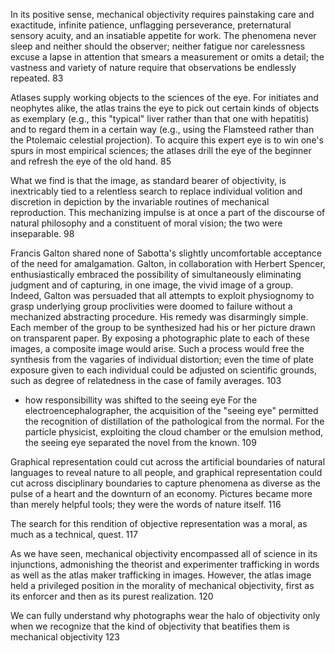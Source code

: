 In its positive sense, mechanical objectivity requires painstaking care and exactitude, infinite patience, unflagging perseverance, preternatural sensory acuity, and an insatiable appetite for work. The phenomena never sleep and neither should the observer; neither fatigue nor carelessness excuse a lapse in attention that smears a measurement or omits a detail; the vastness and variety of nature require that observations be endlessly repeated. 83 

Atlases supply working objects to the sciences of the eye. For initiates and neophytes alike, the atlas trains the eye to pick out certain kinds of objects as exemplary (e.g., this "typical" liver rather than that one with hepatitis) and to regard them in a certain way (e.g., using the Flamsteed rather than the Ptolemaic celestial projection). To acquire this expert eye is to win one's spurs in most empirical sciences; the atlases drill the eye of the beginner and refresh the eye of the old hand. 85

What we find is that the image, as standard bearer of objectivity, is inextricably tied to a relentless search to replace individual volition and discretion in depiction by the invariable routines of mechanical reproduction. This mechanizing impulse is at once a part of the discourse of natural philosophy and a constituent of moral vision; the two were inseparable. 98

Francis Galton shared none of Sabotta's slightly uncomfortable acceptance of the need for amalgamation. Galton, in collaboration with Herbert Spencer, enthusiastically embraced the possibility of simultaneously eliminating judgment and of capturing, in one image, the vivid image of a group. Indeed, Galton was persuaded that all attempts to exploit physiognomy to grasp underlying group proclivities were doomed to failure without a mechanized abstracting procedure. His remedy was disarmingly simple. Each member of the group to be synthesized had his or her picture drawn on transparent paper. By exposing a photographic plate to each of these images, a composite image would arise. Such a process would free the synthesis from the vagaries of individual distortion; even the time of plate exposure given to each individual could be adjusted on scientific grounds, such as degree of relatedness in the case of family averages. 103

  - how responsibillity was shifted to the seeing eye
For the electroencephalographer, the acquisition of the "seeing eye" permitted the recognition of distillation of the pathological from the normal. For the particle physicist, exploiting the cloud chamber or the emulsion method, the seeing eye separated the novel from the known. 109

Graphical representation could cut across the artificial boundaries of natural languages to reveal nature to all people, and graphical representation could cut across disciplinary boundaries to capture phenomena as diverse as the pulse of a heart and the downturn of an economy. Pictures became more than merely helpful tools; they were the words of nature itself. 116

The search for this rendition of objective representation was a moral, as much as a technical, quest. 117

As we have seen, mechanical objectivity encompassed all of science in its injunctions, admonishing the theorist and experimenter trafficking in words as well as the atlas maker trafficking in images. However, the atlas image held a privileged position in the morality of mechanical objectivity, first as its enforcer and then as its purest realization. 120

We can fully understand why photographs wear the halo of objectivity only when we recognize that the kind of objectivity that beatifies them is mechanical objectivity 123
